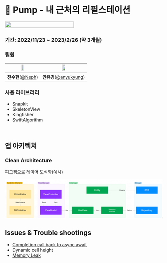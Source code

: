# 🧴 Pump - 내 근처의 리필스테이션 

<img src="https://camo.githubusercontent.com/0a0338b90843cba1cd7780ef6916cf9712c9a02140c084f4203fa2c4b21bcc78/68747470733a2f2f63646e2e646973636f72646170702e636f6d2f6174746163686d656e74732f313033393433313837383733353833313037332f313037373932343738353036373135313531302f41332d322e706e67" width="66%" height="66%" />

### 기간: 2022/11/23 ~ 2023/2/26 (약 3개월)

### 팀원

| <img src = "https://avatars.githubusercontent.com/u/67148595?v=4" width="25%" height="25%"> | <img src = "https://avatars.githubusercontent.com/u/70168249?v=4" width="25%" height="25%"> |
| :----------------------------------------------------------: | :----------------------------------------------------------: |
|       **천수현**([@Neph](https://github.com/Neph3779))       |    **안유경**([@anyukyung](https://github.com/anyukyung))    |

### 사용 라이브러리

- Snapkit
- SkeletonView
- Kingfisher
- SwiftAlgorithm

<br/>

## 앱 아키텍쳐

### Clean Architecture

피그잼으로 레이어 도식화(예시)

![image-20230223152602236](https://raw.githubusercontent.com/Neph3779/Blog-Image/forUpload/img/20230223152608.png)



## Issues & Trouble shootings

- [Completion call back to async await](https://github.com/YAPP-Github/21st-ALL-Rounder-Team-1-iOS/pull/146)
- Dynamic cell height
- [Memory Leak](https://github.com/YAPP-Github/21st-ALL-Rounder-Team-1-iOS/pull/182)

